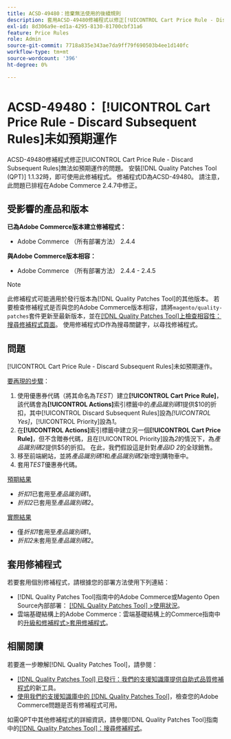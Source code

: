 ```yaml
---
title: ACSD-49480：捨棄無法使用的後續規則
description: 套用ACSD-49480修補程式以修正[!UICONTROL Cart Price Rule - Discard Subsequent Rules]無法如預期運作的Adobe Commerce問題。
exl-id: 8d306a9e-ed1a-4295-8130-81700cbf31a6
feature: Price Rules
role: Admin
source-git-commit: 7718a835e343ae7da9ff79f690503b4ee1d140fc
workflow-type: tm+mt
source-wordcount: '396'
ht-degree: 0%

---
```


# ACSD-49480： [!UICONTROL Cart Price Rule - Discard Subsequent Rules]未如預期運作

ACSD-49480修補程式修正[!UICONTROL Cart Price Rule - Discard Subsequent Rules]無法如預期運作的問題。 安裝[!DNL Quality Patches Tool (QPT)] 1.1.32時，即可使用此修補程式。 修補程式ID為ACSD-49480。 請注意，此問題已排程在Adobe Commerce 2.4.7中修正。

## 受影響的產品和版本

**已為Adobe Commerce版本建立修補程式：**

* Adobe Commerce （所有部署方法） 2.4.4

**與Adobe Commerce版本相容：**

* Adobe Commerce （所有部署方法） 2.4.4 - 2.4.5

>[!NOTE]
>
>此修補程式可能適用於發行版本為[!DNL Quality Patches Tool]的其他版本。 若要檢查修補程式是否與您的Adobe Commerce版本相容，請將`magento/quality-patches`套件更新至最新版本，並在[[!DNL Quality Patches Tool]上檢查相容性：搜尋修補程式頁面](https://experienceleague.adobe.com/tools/commerce-quality-patches/index.html)。 使用修補程式ID作為搜尋關鍵字，以尋找修補程式。

## 問題

[!UICONTROL Cart Price Rule - Discard Subsequent Rules]未如預期運作。

<u>要再現的步驟</u>：

1. 使用優惠券代碼（將其命名為&#x200B;*TEST*）建立&#x200B;**[!UICONTROL Cart Price Rule]**，該代碼會為&#x200B;**[!UICONTROL Actions]**&#x200B;索引標籤中的&#x200B;*產品識別碼1*&#x200B;提供$10的折扣，其中[!UICONTROL Discard Subsequent Rules]設為&#x200B;*[!UICONTROL Yes]*，[!UICONTROL Priority]設為&#x200B;*1*。
1. 在&#x200B;**[!UICONTROL Actions]**&#x200B;索引標籤中建立另一個&#x200B;**[!UICONTROL Cart Price Rule]**，但不含贈券代碼，且在[!UICONTROL Priority]設為&#x200B;*2*&#x200B;的情況下，為&#x200B;*產品識別碼2*&#x200B;提供$5的折扣。 在此，我們假設這是針對&#x200B;*產品ID 2*&#x200B;的全球銷售。
1. 移至前端網站，並將&#x200B;*產品識別碼1*&#x200B;和&#x200B;*產品識別碼2*&#x200B;新增到購物車中。
1. 套用&#x200B;*TEST*&#x200B;優惠券代碼。

<u>預期結果</u>

* *折扣1*&#x200B;已套用至&#x200B;*產品識別碼1*。
* *折扣2*&#x200B;已套用至&#x200B;*產品識別碼2*。

<u>實際結果</u>

* 僅&#x200B;*折扣1*&#x200B;套用至&#x200B;*產品識別碼1*。
* *折扣2*&#x200B;未套用至&#x200B;*產品識別碼2*。

## 套用修補程式

若要套用個別修補程式，請根據您的部署方法使用下列連結：

* [!DNL Quality Patches Tool]指南中的Adobe Commerce或Magento Open Source內部部署： [[!DNL Quality Patches Tool] >使用狀況](https://experienceleague.adobe.com/docs/commerce-operations/tools/quality-patches-tool/usage.html)。
* 雲端基礎結構上的Adobe Commerce：雲端基礎結構上的Commerce指南中的[升級和修補程式>套用修補程式](https://experienceleague.adobe.com/docs/commerce-cloud-service/user-guide/develop/upgrade/apply-patches.html)。

## 相關閱讀

若要進一步瞭解[!DNL Quality Patches Tool]，請參閱：

* [[!DNL Quality Patches Tool] 已發行：我們的支援知識庫提供自助式品質修補程式](/help/announcements/adobe-commerce-announcements/magento-quality-patches-released-new-tool-to-self-serve-quality-patches.md)的新工具。
* [使用我們的支援知識庫中的 [!DNL Quality Patches Tool]](/help/support-tools/patches-available-in-qpt-tool/check-patch-for-magento-issue-with-magento-quality-patches.md)，檢查您的Adobe Commerce問題是否有修補程式可用。

如需QPT中其他修補程式的詳細資訊，請參閱[!DNL Quality Patches Tool]指南中的[[!DNL Quality Patches Tool]：搜尋修補程式](https://experienceleague.adobe.com/tools/commerce-quality-patches/index.html)。
